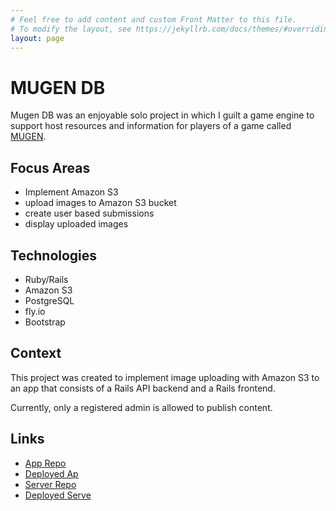 ```yaml
---
# Feel free to add content and custom Front Matter to this file.
# To modify the layout, see https://jekyllrb.com/docs/themes/#overriding-theme-defaults
layout: page
---
```


# MUGEN DB

Mugen DB was an enjoyable solo project in which I guilt a game engine to support host resources and information for players of a game called [MUGEN](https://en.wikipedia.org/wiki/Mugen_(game_engine)).

## Focus Areas

- Implement Amazon S3
- upload images to Amazon S3 bucket
- create user based submissions
- display uploaded images

## Technologies

- Ruby/Rails
- Amazon S3
- PostgreSQL
- fly.io
- Bootstrap

## Context

This project was created to implement image uploading with Amazon S3 to an app that consists of a Rails API backend and a Rails frontend. 

Currently, only a registered admin is allowed to publish content.

## Links

- [App Repo](https://github.com/arnaldoaparicio/mugen_db_fe)
- [Deployed Ap](https://mugen-db-aa.fly.dev/)
- [Server Repo](https://github.com/arnaldoaparicio/mugen_db)
- [Deployed Serve](https://mugen-db-be.fly.dev/api/v1/characters)